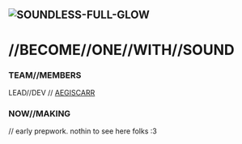![SOUNDLESS-FULL-GLOW](https://github.com/user-attachments/assets/5c3ea591-187a-4125-b7aa-78ec339de672)
--- 
# //BECOME//ONE//WITH//SOUND

### TEAM//MEMBERS
LEAD//DEV // [AEGISCARR](https://github.com/aegiscarr)

### NOW//MAKING
// early prepwork. nothin to see here folks :3
